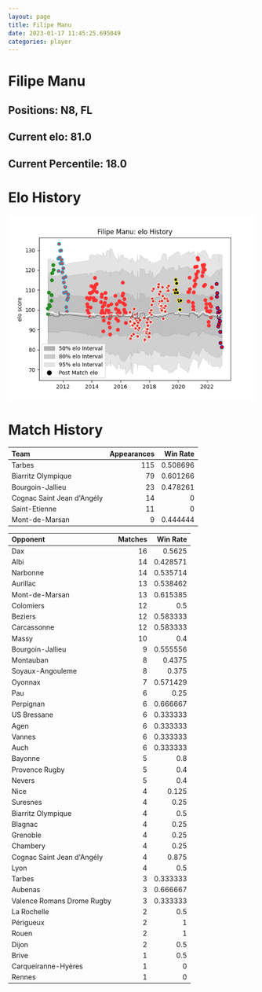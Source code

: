 ```yaml
---  
layout: page  
title: Filipe Manu  
date: 2023-01-17 11:45:25.695049  
categories: player  
---
```

# Filipe Manu

## Positions: N8, FL

## Current elo: 81.0

## Current Percentile: 18.0

# Elo History


![elo history](history_FilipeManu.png)
# Match History


| Team                       |   Appearances |   Win Rate |
|:---------------------------|--------------:|-----------:|
| Tarbes                     |           115 |   0.508696 |
| Biarritz Olympique         |            79 |   0.601266 |
| Bourgoin-Jallieu           |            23 |   0.478261 |
| Cognac Saint Jean d'Angély |            14 |   0        |
| Saint-Etienne              |            11 |   0        |
| Mont-de-Marsan             |             9 |   0.444444 |

| Opponent                   |   Matches |   Win Rate |
|:---------------------------|----------:|-----------:|
| Dax                        |        16 |   0.5625   |
| Albi                       |        14 |   0.428571 |
| Narbonne                   |        14 |   0.535714 |
| Aurillac                   |        13 |   0.538462 |
| Mont-de-Marsan             |        13 |   0.615385 |
| Colomiers                  |        12 |   0.5      |
| Beziers                    |        12 |   0.583333 |
| Carcassonne                |        12 |   0.583333 |
| Massy                      |        10 |   0.4      |
| Bourgoin-Jallieu           |         9 |   0.555556 |
| Montauban                  |         8 |   0.4375   |
| Soyaux-Angouleme           |         8 |   0.375    |
| Oyonnax                    |         7 |   0.571429 |
| Pau                        |         6 |   0.25     |
| Perpignan                  |         6 |   0.666667 |
| US Bressane                |         6 |   0.333333 |
| Agen                       |         6 |   0.333333 |
| Vannes                     |         6 |   0.333333 |
| Auch                       |         6 |   0.333333 |
| Bayonne                    |         5 |   0.8      |
| Provence Rugby             |         5 |   0.4      |
| Nevers                     |         5 |   0.4      |
| Nice                       |         4 |   0.125    |
| Suresnes                   |         4 |   0.25     |
| Biarritz Olympique         |         4 |   0.5      |
| Blagnac                    |         4 |   0.25     |
| Grenoble                   |         4 |   0.25     |
| Chambery                   |         4 |   0.25     |
| Cognac Saint Jean d'Angély |         4 |   0.875    |
| Lyon                       |         4 |   0.5      |
| Tarbes                     |         3 |   0.333333 |
| Aubenas                    |         3 |   0.666667 |
| Valence Romans Drome Rugby |         3 |   0.333333 |
| La Rochelle                |         2 |   0.5      |
| Périgueux                  |         2 |   1        |
| Rouen                      |         2 |   1        |
| Dijon                      |         2 |   0.5      |
| Brive                      |         1 |   0.5      |
| Carqueiranne-Hyères        |         1 |   0        |
| Rennes                     |         1 |   0        |